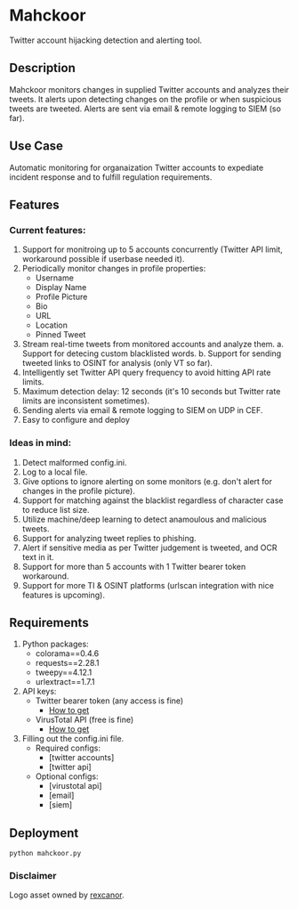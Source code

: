 # Mahckoor
Twitter account hijacking detection and alerting tool.
## Description
Mahckoor monitors changes in supplied Twitter accounts and analyzes their tweets. It alerts upon detecting changes on the profile or when suspicious tweets are tweeted. Alerts are sent via email & remote logging to SIEM (so far).
## Use Case
Automatic monitoring for organaization Twitter accounts to expediate incident response and to fulfill regulation requirements.
## Features
### Current features:
1. Support for monitroing up to 5 accounts concurrently (Twitter API limit, workaround possible if userbase needed it).
2. Periodically monitor changes in profile properties:
   - Username
   - Display Name
   - Profile Picture
   - Bio
   - URL
   - Location
   - Pinned Tweet
3. Stream real-time tweets from monitored accounts and analyze them.
   a. Support for detecing custom blacklisted words.
   b. Support for sending tweeted links to OSINT for analysis (only VT so far).
6. Intelligently set Twitter API query frequency to avoid hitting API rate limits.
7. Maximum detection delay: 12 seconds (it's 10 seconds but Twitter rate limits are inconsistent sometimes).
8. Sending alerts via email & remote logging to SIEM on UDP in CEF.
9. Easy to configure and deploy
### Ideas in mind:
1. Detect malformed config.ini.
2. Log to a local file.
3. Give options to ignore alerting on some monitors (e.g. don't alert for changes in the profile picture).
4. Support for matching against the blacklist regardless of character case to reduce list size.
5. Utilize machine/deep learning to detect anamoulous and malicious tweets.
6. Support for analyzing tweet replies to phishing.
7. Alert if sensitive media as per Twitter judgement is tweeted, and OCR text in it.
8. Support for more than 5 accounts with 1 Twitter bearer token workaround.
9. Support for more TI & OSINT platforms (urlscan integration with nice features is upcoming).
## Requirements
1. Python packages:
   - colorama==0.4.6
   - requests==2.28.1
   - tweepy==4.12.1
   - urlextract==1.7.1
2. API keys:
   - Twitter bearer token (any access is fine)
      - [How to get](https://developer.twitter.com/en/docs/tutorials/step-by-step-guide-to-making-your-first-request-to-the-twitter-api-v2)
   - VirusTotal API (free is fine)
      - [How to get](https://support.virustotal.com/hc/en-us/articles/115002088769-Please-give-me-an-API-key)
3. Filling out the config.ini file.
   - Required configs:
      - [twitter accounts]
      - [twitter api]
   - Optional configs:
      - [virustotal api]
      - [email]
      - [siem]
## Deployment
   ```
   python mahckoor.py
   ```
### Disclaimer
Logo asset owned by [rexcanor](https://www.vecteezy.com/members/rexcanor).
